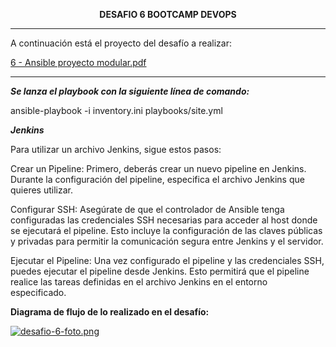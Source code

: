 <p align="center">
  <strong>DESAFIO 6 BOOTCAMP DEVOPS</strong>
</p>

---

A continuación está el proyecto del desafío a realizar:

[6 - Ansible proyecto modular.pdf](https://github.com/user-attachments/files/16478190/6.-.Ansible.proyecto.modular.pdf)

---

**_Se lanza el playbook con la siguiente línea de comando:_**


ansible-playbook -i inventory.ini playbooks/site.yml



**_Jenkins_**


Para utilizar un archivo Jenkins, sigue estos pasos:

Crear un Pipeline: Primero, deberás crear un nuevo pipeline en Jenkins. Durante la configuración del pipeline, especifica el archivo Jenkins que quieres utilizar.

Configurar SSH: Asegúrate de que el controlador de Ansible tenga configuradas las credenciales SSH necesarias para acceder al host donde se ejecutará el pipeline. Esto incluye la configuración de las claves públicas y privadas para permitir la comunicación segura entre Jenkins y el servidor.

Ejecutar el Pipeline: Una vez configurado el pipeline y las credenciales SSH, puedes ejecutar el pipeline desde Jenkins. Esto permitirá que el pipeline realice las tareas definidas en el archivo Jenkins en el entorno especificado.







**Diagrama de flujo de lo realizado en el desafío:**

<u>[![desafio-6-foto.png](https://i.postimg.cc/nLwvX6Zg/desafio-6-foto.png)](https://postimg.cc/XZdZh1rk)</u>